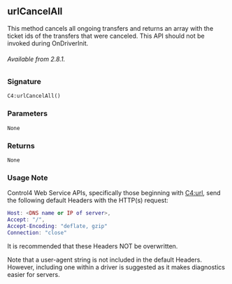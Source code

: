 ## urlCancelAll

This method cancels all ongoing transfers and returns an array with the ticket ids of the transfers that were canceled. This API should not be invoked during OnDriverInit.

###### Available from 2.8.1.

### Signature

`C4:urlCancelAll()`


### Parameters

`None`


### Returns

`None`



### Usage Note

Control4 Web Service APIs, specifically those beginning with [C4:url][1], send the following default Headers with the HTTP(s) request:

```lua
Host: <DNS name or IP of server>,
Accept: "/",
Accept-Encoding: "deflate, gzip"
Connection: "close"
```

It is recommended that these Headers NOT be overwritten.

Note that a user-agent string is not included in the default Headers. However, including one within a driver is suggested as it makes diagnostics easier for servers.




[1]:	https://snap-one.github.io/docs-driverworks-api/#url-interface